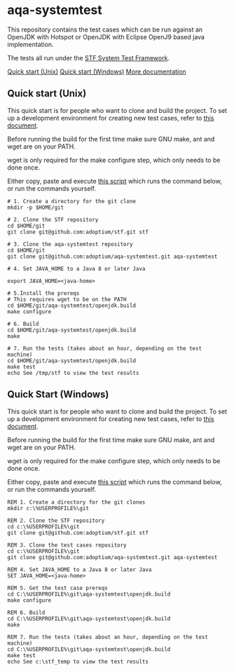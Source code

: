 # aqa-systemtest

This repository contains the test cases which can be run against an OpenJDK with Hotspot or OpenJDK with Eclipse OpenJ9 based java implementation.

The tests all run under the [STF System Test Framework](https://github.com/adoptium/stf).

[Quick start (Unix)](#unix)
[Quick start (Windows)](#windows)
[More documentation](openjdk.build/docs/build.md)

<a name="unix"></a>
## Quick start (Unix)

This quick start is for people who want to clone and build the project.  To set up a development environment for creating new test cases, refer to [this document](openjdk.build/docs/build.md).

Before running the build for the first time make sure GNU make, ant and wget are on your PATH.

wget is only required for the make configure step, which only needs to be done once.

Either copy, paste and execute [this script](openjdk.build/scripts/aqa-systemtest-clone-make.sh) which runs the command below, or run the commands yourself.

```shell
# 1. Create a directory for the git clone
mkdir -p $HOME/git

# 2. Clone the STF repository
cd $HOME/git
git clone git@github.com:adoptium/stf.git stf

# 3. Clone the aqa-systemtest repository
cd $HOME/git
git clone git@github.com:adoptium/aqa-systemtest.git aqa-systemtest

# 4. Set JAVA_HOME to a Java 8 or later Java

export JAVA_HOME=<java-home>

# 5.Install the prereqs
# This requires wget to be on the PATH
cd $HOME/git/aqa-systemtest/openjdk.build
make configure

# 6. Build
cd $HOME/git/aqa-systemtest/openjdk.build
make

# 7. Run the tests (takes about an hour, depending on the test machine)
cd $HOME/git/aqa-systemtest/openjdk.build
make test
echo See /tmp/stf to view the test results
```

<a name="windows"></a>
## Quick Start (Windows)

This quick start is for people who want to clone and build the project.  To set up a development environment for creating new test cases, refer to [this document](openjdk.build/docs/build.md).

Before running the build for the first time make sure GNU make, ant and wget are on your PATH.

wget is only required for the make configure step, which only needs to be done once.

Either copy, paste and execute [this script](openjdk.build/scripts/aqa-systemtest-clone-make.bat) which runs the command below, or run the commands yourself.

```dos
REM 1. Create a directory for the git clones
mkdir c:\%USERPROFILE%\git

REM 2. Clone the STF repository
cd c:\%USERPROFILE%\git
git clone git@github.com:adoptium/stf.git stf

REM 3. Clone the test cases repository
cd c:\%USERPROFILE%\git
git clone git@github.com:adoptium/aqa-systemtest.git aqa-systemtest

REM 4. Set JAVA_HOME to a Java 8 or later Java
SET JAVA_HOME=<java-home>

REM 5. Get the test case prereqs
cd C:\%USERPROFILE%\git\aqa-systemtest\openjdk.build
make configure

REM 6. Build
cd C:\%USERPROFILE%\git\aqa-systemtest\openjdk.build
make

REM 7. Run the tests (takes about an hour, depending on the test machine)
cd C:\%USERPROFILE%\git\aqa-systemtest\openjdk.build
make test
echo See c:\stf_temp to view the test results
```
